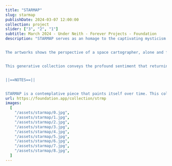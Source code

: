 ```yaml
---
title: "STARMAP"
slug: starmap
publishDate: 2024-03-07 12:00:00
collection: project
slider: ["3", "2", "1"]
subtitle: March 2024 - Under Neith - Forever Projects - Foundation
description: "STARMAP serves as an homage to the captivating mysticism of the cosmos and the insidious fear that accompanies the exploration of the unknown. This artwork invites viewers to embark on a cosmic journey, celebrating the vastness of the universe.


The artworks shows the perspective of a space cartographer, alone and fully committed to charting the vastness of the cosmos. The explorer is never shown; instead, the viewer shares his perspective, experiencing both the awe of discovery and the profound feeling of solitude in a place far greater than us.


This generative collection conveys the profound sentiment that returning home is never guaranteed. As the explorer delves deeper into the cosmos, a sense of wonder and curiosity becomes entwined with feelings of isolation and the weight of emptiness that begins to envelop them. It encapsulates the paradox of discovery mingled with the fear of losing connection with the familiar—a dichotomy resonating within every soul, akin to the emotions associated with significant life changes.


||==NOTES==||


STARMAP is a contemplative piece that paints itself over time. This collection has been built with contemplation in mind so take the time to kick back and enjoy the automated painting process (around 60s)"
url: https://foundation.app/collection/strmp
images:
  [
    "/assets/starmap/0.jpg",
    "/assets/starmap/1.jpg",
    "/assets/starmap/2.jpg",
    "/assets/starmap/3.jpg",
    "/assets/starmap/4.jpg",
    "/assets/starmap/5.jpg",
    "/assets/starmap/6.jpg",
    "/assets/starmap/7.jpg",
    "/assets/starmap/8.jpg",
  ]
---
```

